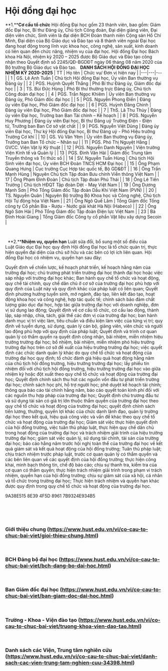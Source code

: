 # Hội đồng đại học
**1.****Cơ cấu tổ chức**
Hội đồng Đại học gồm 23 thành viên, bao gồm: Giám đốc Đại học, Bí thư Đảng ủy, Chủ tịch Công đoàn, Đại diện giảng viên, Đại diện viên chức, Sinh viên là đại diện BCH Đoàn thanh niên Cộng sản Hồ Chí Minh, Đại diện của Bộ Giáo dục và Đào tạo và 8 thành viên ngoài Đại học đang hoạt động trong lĩnh vực khoa học, công nghệ, sản xuất, kinh doanh có liên quan đến chức năng, nhiệm vụ của đại học.
Hội đồng Đại học Bách khoa Hà Nội, nhiệm kỳ 2020 – 2025 được Bộ Giáo dục và Đào tạo công nhận theo Quyết định số 2245/QĐ-BGDĐT ngày 06 tháng 08 năm 2020 của Bộ trưởng Bộ Giáo dục và Đào tạo.
 
**DANH SÁCH HỘI ĐỒNG ĐẠI HỌC NHIỆM KỲ 2020-2025**
| TT | Họ tên | Chức vụ/ Đơn vị hiện nay |
|---|---|---|
| 1 | GS. Lê Anh Tuấn | Chủ tịch Hội đồng Đại học, Ủy viên Ban thường vụ Đảng ủy |
| 2 | PGS. Huỳnh Quyết Thắng | Phó Bí thư Đảng ủy, Giám đốc đại học |
| 3 | TS. Bùi Đức Hùng | Phó Bí thư thường trực Đảng ủy, Chủ tịch Công đoàn đại học |
| 4 | PGS. Trần Ngọc Khiêm | Ủy viên Ban thường vụ Đảng ủy, Phó Giám đốc đại học |
| 5 | PGS. Nguyễn Phong Điền | Đảng ủy viên Đại học, Phó Giám đốc đại học |
| 6 | PGS. Huỳnh Đăng Chính | Đảng ủy viên Đại học, Phó Giám đốc đại học |
| 7 | ThS. Lã Thu Thủy | Đảng ủy viên Đại học, Trưởng ban Ban Tài chính – Kế hoạch |
| 8 | PGS. Nguyễn Huy Phương | Đảng ủy viên Đại học, Bí thư Đảng uỷ Trường Điện - Điện tử, Trưởng ban Ban Cơ sở vật chất |
| 9 | PGS. Nguyễn Việt Dũng | Đảng ủy viên Đại học, Thư ký Hội đồng Đại học, Bí thư Đảng uỷ - Phó Hiệu trưởng Trường Cơ khí |
| 10 | GS. Vũ Văn Yêm | Ủy viên Ban thường vụ Đảng ủy, Trưởng ban Ban Tổ chức – Nhân sự |
| 11 | PGS. Phó Thị Nguyệt Hằng | GVCC. Viện Vật lý Kỹ thuật |
| 12 | PGS. Nguyễn Danh Nguyên | Viện trưởng Viện Kinh tế và Quản lý |
| 13 | PGS. Đinh Văn Hải | Giám đốc Trung tâm Truyền thông và Tri thức số |
| 14 | SV. Nguyễn Tuấn Hùng | Chủ tịch Hội Sinh viên đại học, Ủy viên BCH Đoàn TNCS HCM Đại học |
| 15 | Ông Phạm Quang Hưng | Cục trưởng Cục Hợp tác quốc tế, Bộ GD&amp;ĐT |
| 16 | Ông Trần Mạnh Hùng | Nguyên Chủ tịch Tập đoàn Bưu chính Viễn thông Việt Nam |
| 17 | Ông Phạm Đình Đoàn | Chủ tịch Tập đoàn Phú Thái |
| 18 | Ông Lê Tiến Trường | Chủ tịch HĐQT Tập đoàn Dệt - May Việt Nam |
| 19 | Ông Dương Mạnh Sơn | Phó Tổng Giám đốc Tập đoàn Dầu Khí Việt Nam (PVN) |
| 20 | TS. Nguyễn Quân | Nguyên Bộ trưởng Bộ Khoa học và Công nghệ, Chủ tịch Hội Tự động hóa Việt Nam |
| 21 | Ông Ngô Quế Lâm | Tổng Giám đốc Tổng công ty Cổ phần Bia - Rượu - Nước giải khát Hà Nội (Habeco) |
| 22 | Ông Ngô Sơn Hải | Phó Tổng Giám đốc Tập đoàn Điện lực Việt Nam |
| 23 | Bà Đinh Hoài Giang | Tổng Gíám đốc Công ty cổ phần Vật liệu xây dựng Secoin |

 

 
**2.****Nhiệm vụ, quyền hạn**
Luật sửa đổi, bổ sung một số điều của Luật Giáo dục Đại học quy định Hội đồng Đại học là tổ chức quản trị, thực hiện quyền đại diện của chủ sở hữu và các bên có lợi ích liên quan. Hội đồng Đại học có nhiệm vụ, quyền hạn sau đây:

Quyết định về chiến lược, kế hoạch phát triển, kế hoạch hằng năm của trường đại học; chủ trương phát triển trường đại học thành đại học hoặc việc sáp nhập với trường đại học khác;
Ban hành quy chế tổ chức và hoạt động, quy chế tài chính, quy chế dân chủ ở cơ sở của trường đại học phù hợp với quy định của Luật này và quy định khác của pháp luật có liên quan;
Quyết định phương hướng tuyển sinh, mở ngành, đào tạo, liên kết đào tạo, hoạt động khoa học và công nghệ, hợp tác quốc tế; chính sách bảo đảm chất lượng giáo dục đại học, hợp tác giữa trường đại học với doanh nghiệp, đơn vị sử dụng lao động;
Quyết định về cơ cấu tổ chức, cơ cấu lao động, thành lập, sáp nhập, chia, tách, giải thể các đơn vị của trường đại học; ban hành danh mục vị trí việc làm, tiêu chuẩn và điều kiện làm việc của từng vị trí; quy định về tuyển dụng, sử dụng, quản lý cán bộ, giảng viên, viên chức và người lao động phù hợp với quy định của pháp luật;
Quyết định và trình cơ quan quản lý có thẩm quyền ra quyết định công nhận, bãi nhiệm, miễn nhiệm hiệu trưởng trường đại học; bổ nhiệm, bãi nhiệm, miễn nhiệm phó hiệu trưởng trường đại học trên cơ sở đề xuất của hiệu trưởng trường đại học; việc quyết định các chức danh quản lý khác do quy chế tổ chức và hoạt động của trường đại học quy định; tổ chức đánh giá hiệu quả hoạt động hằng năm của chủ tịch hội đồng trường, hiệu trưởng trường đại học; lấy phiếu tín nhiệm đối với chủ tịch hội đồng trường, hiệu trưởng trường đại học vào giữa nhiệm kỳ hoặc đột xuất theo quy chế tổ chức và hoạt động của trường đại học;
Quyết định chính sách thu hút các nguồn vốn đầu tư phát triển trường đại học; chính sách học phí, hỗ trợ người học; phê duyệt kế hoạch tài chính; thông qua báo cáo tài chính hằng năm, báo cáo quyết toán kinh phí đối với các nguồn thu hợp pháp của trường đại học;
Quyết định chủ trương đầu tư và sử dụng tài sản có giá trị lớn thuộc thẩm quyền của trường đại học theo quy chế tổ chức và hoạt động của trường đại học; quyết định chính sách tiền lương, thưởng, quyền lợi khác của chức danh lãnh đạo, quản lý trường đại học theo kết quả, hiệu quả công việc và vấn đề khác theo quy chế tổ chức và hoạt động của trường đại học;
Giám sát việc thực hiện quyết định của hội đồng trường, việc tuân thủ pháp luật, thực hiện quy chế dân chủ trong hoạt động của trường đại học và trách nhiệm giải trình của hiệu trưởng trường đại học; giám sát việc quản lý, sử dụng tài chính, tài sản của trường đại học; báo cáo hằng năm trước hội nghị toàn thể của trường đại học về kết quả giám sát và kết quả hoạt động của hội đồng trường;
Tuân thủ pháp luật; chịu trách nhiệm trước pháp luật, trước cơ quan quản lý có thẩm quyền và các bên liên quan về các quyết định của hội đồng trường; thực hiện công khai, minh bạch thông tin, chế độ báo cáo; chịu sự thanh tra, kiểm tra của cơ quan có thẩm quyền; thực hiện trách nhiệm giải trình trong phạm vi trách nhiệm, quyền hạn của hội đồng trường; chịu sự giám sát của xã hội, cá nhân và tổ chức trong trường đại học;
Thực hiện trách nhiệm và quyền hạn khác được quy định trong quy chế tổ chức và hoạt động của trường đại học.

9A38E515 8E39 4F5D 8961 7B9324E934B5<br/>
<br/>
 
		 	

 <h3>Giới thiệu chung (https://www.hust.edu.vn/vi/co-cau-to-chuc-bai-viet/gioi-thieu-chung.html)</h3>
 <h3>BCH Đảng bộ đại học (https://www.hust.edu.vn/vi/co-cau-to-chuc-bai-viet/bch-dang-bo-dai-hoc.html)</h3>
 <h3>Ban Giám đốc đại học (https://www.hust.edu.vn/vi/co-cau-to-chuc-bai-viet/ban-giam-doc-dai-hoc.html)</h3>
 <h3>Trường - Khoa - Viện đào tạo (https://www.hust.edu.vn/vi/co-cau-to-chuc-bai-viet/truong-khoa-vien-dao-tao.html)</h3>
 <h3>Danh sách các Viện, Trung tâm nghiên cứu (https://www.hust.edu.vn/vi/co-cau-to-chuc-bai-viet/danh-sach-cac-vien-trung-tam-nghien-cuu-34398.html)</h3>